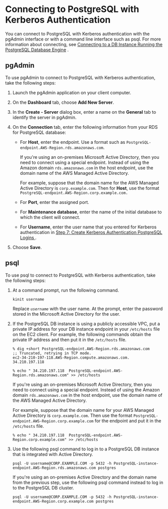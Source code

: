 # Connecting to PostgreSQL with Kerberos Authentication<a name="postgresql-kerberos-connecting"></a>

You can connect to PostgreSQL with Kerberos authentication with the pgAdmin interface or with a command line interface such as psql\. For more information about connecting, see  [Connecting to a DB Instance Running the PostgreSQL Database Engine](USER_ConnectToPostgreSQLInstance.md)  \. 

## pgAdmin<a name="collapsible-section-pgAdmin"></a>

To use pgAdmin to connect to PostgreSQL with Kerberos authentication, take the following steps:

1. Launch the pgAdmin application on your client computer\.

1. On the **Dashboard** tab, choose **Add New Server**\.

1. In the **Create \- Server** dialog box, enter a name on the **General** tab to identify the server in pgAdmin\.

1. On the **Connection** tab, enter the following information from your RDS for PostgreSQL database:
   + For **Host**, enter the endpoint\. Use a format such as `PostgreSQL-endpoint.AWS-Region.rds.amazonaws.com`\.

     If you're using an on\-premises Microsoft Active Directory, then you need to connect using a special endpoint\. Instead of using the Amazon domain `rds.amazonaws.com` in the host endpoint, use the domain name of the AWS Managed Active Directory\. 

     For example, suppose that the domain name for the AWS Managed Active Directory is `corp.example.com`\. Then for **Host**, use the format `PostgreSQL-endpoint.AWS-Region.corp.example.com.`
   + For **Port**, enter the assigned port\.
   + For **Maintenance database**, enter the name of the initial database to which the client will connect\.
   + For **Username**, enter the user name that you entered for Kerberos authentication in [ Step 7: Create Kerberos Authentication PostgreSQL Logins ](postgresql-kerberos-setting-up.md#postgresql-kerberos-setting-up.create-logins)\. 

1. Choose **Save**\.

## psql<a name="collapsible-section-psql"></a>

To use psql to connect to PostgreSQL with Kerberos authentication, take the following steps:

1. At a command prompt, run the following command\.

   ```
   kinit username                
   ```

   Replace *`username`* with the user name\. At the prompt, enter the password stored in the Microsoft Active Directory for the user\.

1. If the PostgreSQL DB instance is using a publicly accessible VPC, put a private IP address for your DB instance endpoint in your `/etc/hosts` file on the EC2 client\. For example, the following commands obtain the private IP address and then put it in the `/etc/hosts` file\.

   ```
   % dig +short PostgreSQL-endpoint.AWS-Region.rds.amazonaws.com  
   ;; Truncated, retrying in TCP mode.
   ec2-34-210-197-118.AWS-Region.compute.amazonaws.com.
   34.210.197.118 
   
   % echo " 34.210.197.118  PostgreSQL-endpoint.AWS-Region.rds.amazonaws.com" >> /etc/hosts
   ```

   If you're using an on\-premises Microsoft Active Directory, then you need to connect using a special endpoint\. Instead of using the Amazon domain `rds.amazonaws.com` in the host endpoint, use the domain name of the AWS Managed Active Directory\.

   For example, suppose that the domain name for your AWS Managed Active Directory is `corp.example.com`\. Then use the format `PostgreSQL-endpoint.AWS-Region.corp.example.com` for the endpoint and put it in the `/etc/hosts` file\.

   ```
   % echo " 34.210.197.118  PostgreSQL-endpoint.AWS-Region.corp.example.com" >> /etc/hosts
   ```

1. Use the following psql command to log in to a PostgreSQL DB instance that is integrated with Active Directory\.

   ```
   psql -U username@CORP.EXAMPLE.COM -p 5432 -h PostgreSQL-instance-endpoint.AWS-Region.rds.amazonaws.com postgres
   ```

   If you're using an on\-premises Active Directory and the domain name from the previous step, use the following psql command instead to log in to the PostgreSQL DB cluster\.

   ```
   psql -U username@CORP.EXAMPLE.COM -p 5432 -h PostgreSQL-instance-endpoint.AWS-Region.corp.example.com postgres
   ```